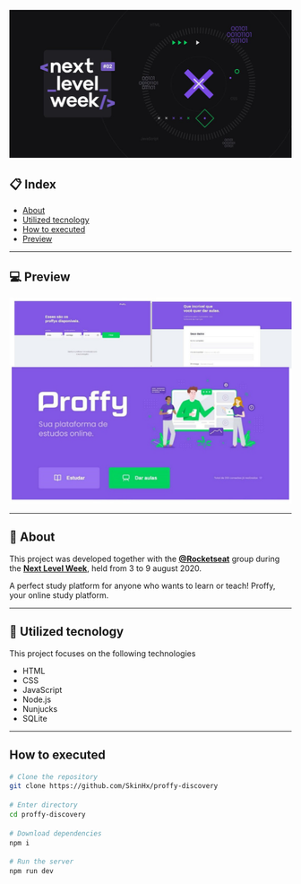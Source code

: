 <p align="center">
<img src="public/images/repository/title-readme.png">
</p>

## :clipboard: Index

- [About](#-About)
- [Utilized tecnology](#-Utilized-tecnology)
- [How to executed](#-How-to-executed)
- [Preview](#-Preview)

---

## :computer: Preview

<p align="center">
    <img src="public/images/repository/screenshot/page.png" width="700">
</p>

---

## :book: About

This project was developed together with the **[@Rocketseat](https://github.com/Rocketseat)** group during the **[Next Level Week](https://nextlevelweek.com/)**, held from 3 to 9 august 2020.

A perfect study platform for anyone who wants to learn or teach! Proffy, your online study platform.

---

## :rocket: Utilized tecnology

This project focuses on the following technologies

- HTML
- CSS
- JavaScript
- Node.js
- Nunjucks
- SQLite

---

## How to executed

```bash
# Clone the repository
git clone https://github.com/SkinHx/proffy-discovery

# Enter directory
cd proffy-discovery

# Download dependencies
npm i

# Run the server
npm run dev
```

